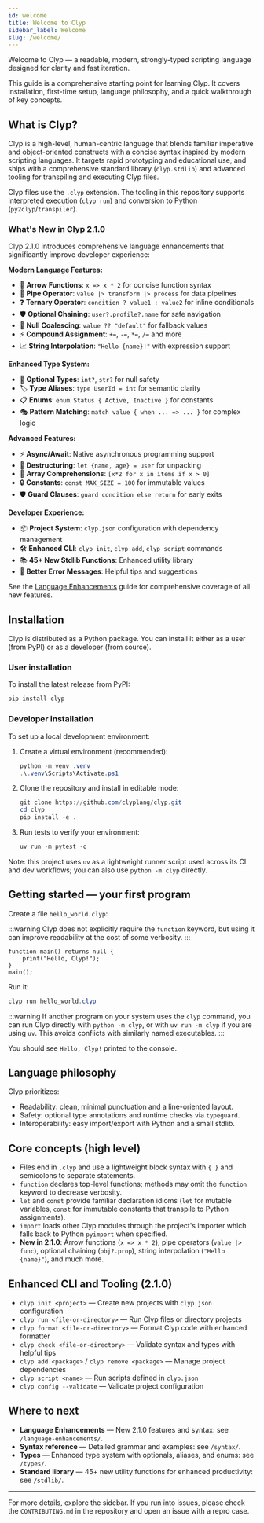 ```yaml
---
id: welcome
title: Welcome to Clyp
sidebar_label: Welcome
slug: /welcome/
---
```


Welcome to Clyp — a readable, modern, strongly-typed scripting
language designed for clarity and fast iteration.

This guide is a comprehensive starting point for learning Clyp. It
covers installation, first-time setup, language philosophy, and a quick
walkthrough of key concepts.

## What is Clyp?

Clyp is a high-level, human-centric language that blends familiar
imperative and object-oriented constructs with a concise syntax inspired
by modern scripting languages. It targets rapid prototyping and
educational use, and ships with a comprehensive standard library (`clyp.stdlib`)
and advanced tooling for transpiling and executing Clyp files.

Clyp files use the `.clyp` extension. The tooling in this repository
supports interpreted execution (`clyp run`) and conversion to Python
(`py2clyp`/`transpiler`).

### What's New in Clyp 2.1.0

Clyp 2.1.0 introduces comprehensive language enhancements that significantly improve developer experience:

**Modern Language Features:**
- 🚀 **Arrow Functions**: `x => x * 2` for concise function syntax
- 🔄 **Pipe Operator**: `value |> transform |> process` for data pipelines
- ❓ **Ternary Operator**: `condition ? value1 : value2` for inline conditionals
- 🛡️ **Optional Chaining**: `user?.profile?.name` for safe navigation
- 🔗 **Null Coalescing**: `value ?? "default"` for fallback values
- ⚡ **Compound Assignment**: `+=`, `-=`, `*=`, `/=` and more
- 📈 **String Interpolation**: `"Hello {name}!"` with expression support

**Enhanced Type System:**
- 🎯 **Optional Types**: `int?`, `str?` for null safety
- 🏷️ **Type Aliases**: `type UserId = int` for semantic clarity  
- 📋 **Enums**: `enum Status { Active, Inactive }` for constants
- 🎭 **Pattern Matching**: `match value { when ... => ... }` for complex logic

**Advanced Features:**
- ⚡ **Async/Await**: Native asynchronous programming support
- 🧩 **Destructuring**: `let {name, age} = user` for unpacking
- 🎨 **Array Comprehensions**: `[x*2 for x in items if x > 0]`
- 🔒 **Constants**: `const MAX_SIZE = 100` for immutable values
- 🛡️ **Guard Clauses**: `guard condition else return` for early exits

**Developer Experience:**
- 📦 **Project System**: `clyp.json` configuration with dependency management
- 🛠️ **Enhanced CLI**: `clyp init`, `clyp add`, `clyp script` commands
- 📚 **45+ New Stdlib Functions**: Enhanced utility library
- 🎯 **Better Error Messages**: Helpful tips and suggestions

See the [Language Enhancements](/language-enhancements/) guide for comprehensive coverage of all new features.

## Installation

Clyp is distributed as a Python package. You can install it either as a user (from PyPI) or as a developer (from source).

### User installation

To install the latest release from PyPI:

```powershell
pip install clyp
```

### Developer installation

To set up a local development environment:

1. Create a virtual environment (recommended):

    ```powershell
    python -m venv .venv
    .\.venv\Scripts\Activate.ps1
    ```

2. Clone the repository and install in editable mode:

    ```powershell
    git clone https://github.com/clyplang/clyp.git
    cd clyp
    pip install -e .
    ```

3. Run tests to verify your environment:

    ```powershell
    uv run -m pytest -q
    ```

Note: this project uses `uv` as a lightweight runner script used across
its CI and dev workflows; you can also use `python -m clyp` directly.

## Getting started — your first program

Create a file `hello_world.clyp`:

:::warning
Clyp does not explicitly require the `function` keyword, but using it can improve readability at the cost of some verbosity.
:::

```clyp
function main() returns null {
    print("Hello, Clyp!");
}
main();
```

Run it:

```powershell
clyp run hello_world.clyp
```

:::warning
If another program on your system uses the `clyp` command, you can run Clyp directly with `python -m clyp`, or with `uv run -m clyp` if you are using `uv`. This avoids conflicts with similarly named executables.
:::

You should see `Hello, Clyp!` printed to the console.

## Language philosophy

Clyp prioritizes:

- Readability: clean, minimal punctuation and a line-oriented layout.
- Safety: optional type annotations and runtime checks via `typeguard`.
- Interoperability: easy import/export with Python and a small stdlib.

## Core concepts (high level)

- Files end in `.clyp` and use a lightweight block syntax with `{ }` and
  semicolons to separate statements.
- `function` declares top-level functions; methods may omit the
  `function` keyword to decrease verbosity.
- `let` and `const` provide familiar declaration idioms (`let` for mutable variables,
  `const` for immutable constants that transpile to Python assignments).
- `import` loads other Clyp modules through the project's importer which
  falls back to Python `pyimport` when specified.
- **New in 2.1.0**: Arrow functions (`x => x * 2`), pipe operators (`value |> func`), 
  optional chaining (`obj?.prop`), string interpolation (`"Hello {name}"`), and much more.

## Enhanced CLI and Tooling (2.1.0)

- `clyp init <project>` — Create new projects with `clyp.json` configuration
- `clyp run <file-or-directory>` — Run Clyp files or directory projects
- `clyp format <file-or-directory>` — Format Clyp code with enhanced formatter
- `clyp check <file-or-directory>` — Validate syntax and types with helpful tips
- `clyp add <package>` / `clyp remove <package>` — Manage project dependencies
- `clyp script <name>` — Run scripts defined in `clyp.json`
- `clyp config --validate` — Validate project configuration

## Where to next

- **Language Enhancements** — New 2.1.0 features and syntax: see
  `/language-enhancements/`.
- **Syntax reference** — Detailed grammar and examples: see
  `/syntax/`.
- **Types** — Enhanced type system with optionals, aliases, and enums: see
  `/types/`.
- **Standard library** — 45+ new utility functions for enhanced productivity:
  see `/stdlib/`.

---

For more details, explore the sidebar. If you run into issues, please
check the `CONTRIBUTING.md` in the repository and open an issue with a
repro case.
